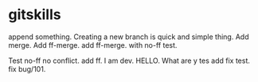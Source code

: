 # gitskills
append something.
Creating a new branch is quick and simple thing.
Add merge.
Add ff-merge.
add ff-merge.
with no-ff test.


Test no-ff no conflict.
add ff.
I am dev.
HELLO.
What are y
tes
add fix test.
fix bug/101.
